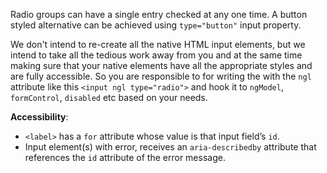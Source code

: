 Radio groups can have a single entry checked at any one time. A button styled alternative can be achieved using `type="button"` input property.

We don't intend to re-create all the native HTML input elements, but we intend to take all the tedious work away from you and at the same time making sure that your native elements have all the appropriate styles and are fully accessible. So you are responsible to for writing the with the `ngl` attribute like this `<input ngl type="radio">` and hook it to `ngModel`, `formControl`, `disabled` etc based on your needs.

**Accessibility**:

  * `<label>` has a `for` attribute whose value is that input field’s `id`.
  * Input element(s) with error, receives an `aria-describedby` attribute that references the `id` attribute of the error message.
